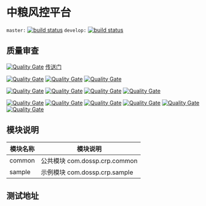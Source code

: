# 中粮风控平台

`master:` [![build status](http://gitlab.dossp.com/cofco/crp/badges/master/build.svg)](http://gitlab.dossp.com/cofco/crp/commits/master)
`develop:` [![build status](http://gitlab.dossp.com/cofco/crp/badges/develop/build.svg)](http://gitlab.dossp.com/cofco/crp/commits/develop)

## 质量审查
[![Quality Gate](http://gitlab.dossp.com:9000/api/badges/gate?key=com.dossp:crp)](http://gitlab.dossp.com:9000/api/badges/gate?key=com.dossp:crp)
[传送门](http://gitlab.dossp.com:9000)

[![Quality Gate](http://gitlab.dossp.com:9000/api/badges/measure?key=com.dossp:crp&metric=ncloc)](http://gitlab.dossp.com:9000/api/badges/measure?key=com.dossp:crp&metric=ncloc)
[![Quality Gate](http://gitlab.dossp.com:9000/api/badges/measure?key=com.dossp:crp&metric=comment_lines_density)](http://gitlab.dossp.com:9000/api/badges/measure?key=com.dossp:crp&metric=comment_lines_density)
[![Quality Gate](http://gitlab.dossp.com:9000/api/badges/measure?key=com.dossp:crp&metric=coverage)](http://gitlab.dossp.com:9000/api/badges/measure?key=com.dossp:crp&metric=coverage)

[![Quality Gate](http://gitlab.dossp.com:9000/api/badges/measure?key=com.dossp:crp&metric=bugs)](http://gitlab.dossp.com:9000/api/badges/measure?key=com.dossp:crp&metric=bugs)
[![Quality Gate](http://gitlab.dossp.com:9000/api/badges/measure?key=com.dossp:crp&metric=vulnerabilities)](http://gitlab.dossp.com:9000/api/badges/measure?key=com.dossp:crp&metric=vulnerabilities)
[![Quality Gate](http://gitlab.dossp.com:9000/api/badges/measure?key=com.dossp:crp&metric=code_smells)](http://gitlab.dossp.com:9000/api/badges/measure?key=com.dossp:crp&metric=code_smells)
[![Quality Gate](http://gitlab.dossp.com:9000/api/badges/measure?key=com.dossp:crp&metric=sqale_index)](http://gitlab.dossp.com:9000/api/badges/measure?key=com.dossp:crp&metric=sqale_index)

[![Quality Gate](http://gitlab.dossp.com:9000/api/badges/measure?key=com.dossp:crp&metric=violations)](http://gitlab.dossp.com:9000/api/badges/measure?key=com.dossp:crp&metric=violations)
[![Quality Gate](http://gitlab.dossp.com:9000/api/badges/measure?key=com.dossp:crp&metric=blocker_violations)](http://gitlab.dossp.com:9000/api/badges/measure?key=com.dossp:crp&metric=blocker_violations)
[![Quality Gate](http://gitlab.dossp.com:9000/api/badges/measure?key=com.dossp:crp&metric=critical_violations)](http://gitlab.dossp.com:9000/api/badges/measure?key=com.dossp:crp&metric=critical_violations)
[![Quality Gate](http://gitlab.dossp.com:9000/api/badges/measure?key=com.dossp:crp&metric=major_violations)](http://gitlab.dossp.com:9000/api/badges/measure?key=com.dossp:crp&metric=major_violations)
[![Quality Gate](http://gitlab.dossp.com:9000/api/badges/measure?key=com.dossp:crp&metric=minor_violations)](http://gitlab.dossp.com:9000/api/badges/measure?key=com.dossp:crp&metric=minor_violations)
[![Quality Gate](http://gitlab.dossp.com:9000/api/badges/measure?key=com.dossp:crp&metric=info_violations)](http://gitlab.dossp.com:9000/api/badges/measure?key=com.dossp:crp&metric=info_violations)

## 模块说明
| 模块名称 | 模块说明 |
| -------- | -------- |
|common   | 公共模块 com.dossp.crp.common   |
|sample   | 示例模块 com.dossp.crp.sample   |


## 测试地址

